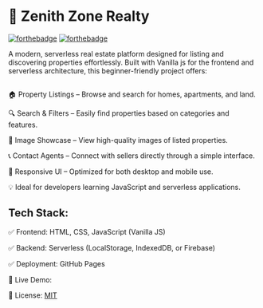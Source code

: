 # 🏡 Zenith Zone Realty
[![forthebadge](https://forthebadge.com/images/badges/uses-js.png)](https://orjiude.tech)
[![forthebadge](http://forthebadge.com/images/badges/built-with-love.svg)](https://orjiude.tech)


A modern, serverless real estate platform designed for listing and discovering properties effortlessly. Built with Vanilla js for the frontend and serverless architecture, this beginner-friendly project offers:
##
🏠 Property Listings – Browse and search for homes, apartments, and land.

🔍 Search & Filters – Easily find properties based on categories and features.

📸 Image Showcase – View high-quality images of listed properties.

📞 Contact Agents – Connect with sellers directly through a simple interface.

📱 Responsive UI – Optimized for both desktop and mobile use.

💡 Ideal for developers learning JavaScript and serverless applications.

## Tech Stack:
✅ Frontend: HTML, CSS, JavaScript (Vanilla JS)

✅ Backend: Serverless (LocalStorage, IndexedDB, or Firebase)

✅ Deployment: GitHub Pages

🔗 Live Demo: 

📜 License: [MIT](https://choosealicense.com/licenses/mit/)
